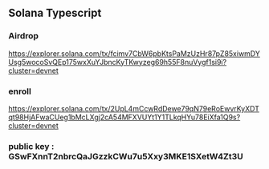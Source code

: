 ## Solana Typescript

### Airdrop

https://explorer.solana.com/tx/fcimv7CbW6pbKtsPaMzUzHr87pZ85xiwmDYUsg5wocoSvQEp175wxXuYJbncKyTKwyzeg69h55F8nuVygf1si9i?cluster=devnet

### enroll

https://explorer.solana.com/tx/2UpL4mCcwRdDewe79qN79eRoEwvrKyXDTqt98HjAFwaCUeg1bMcLXgj2cA54MFXVUYt1Y1TLkqHYu78EiXfa1Q9s?cluster=devnet

### public key : GSwFXnnT2nbrcQaJGzzkCWu7u5Xxy3MKE1SXetW4Zt3U
